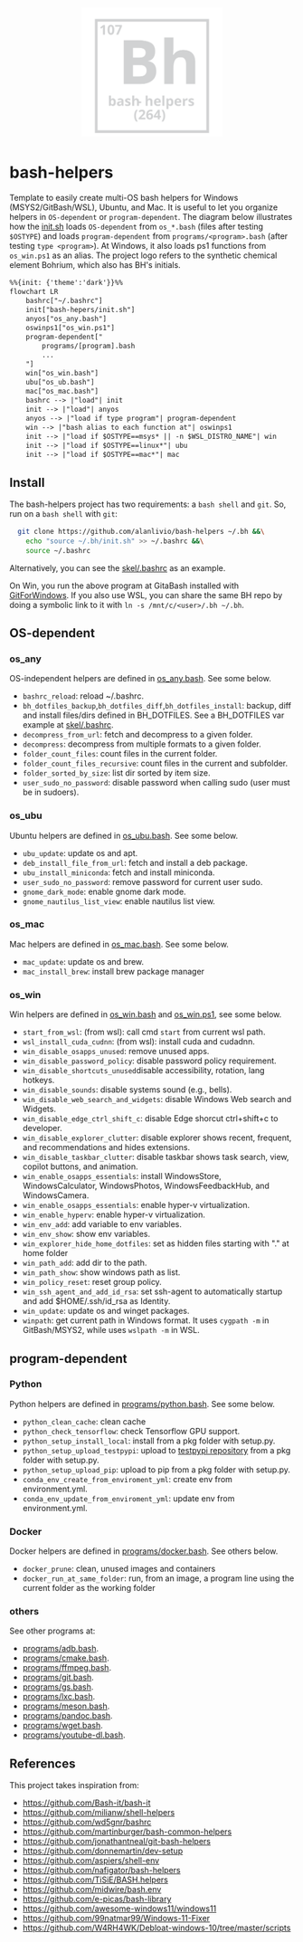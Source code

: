 <h1 align="center"><img src="logo.svg" width="250" onerror='this.style.display="none"'/></h1>

# bash-helpers

Template to easily create multi-OS bash helpers for Windows (MSYS2/GitBash/WSL), Ubuntu, and Mac. It is useful to let you organize helpers in `OS-dependent` or `program-dependent`. The diagram below illustrates how the [init.sh](init.sh) loads `OS-dependent` from `os_*.bash` (files after testing `$OSTYPE`) and loads `program-dependent` from `programs/<program>.bash` (after testing `type <program>`). At Windows, it also loads ps1 functions from `os_win.ps1` as an alias.
The project logo refers to the synthetic chemical element Bohrium, which also has BH's initials.

```mermaid
%%{init: {'theme':'dark'}}%%
flowchart LR
    bashrc["~/.bashrc"]
    init["bash-hepers/init.sh"]
    anyos["os_any.bash"]
    oswinps1["os_win.ps1"]
    program-dependent["
        programs/[program].bash
        ...
    "]
    win["os_win.bash"]
    ubu["os_ub.bash"]
    mac["os_mac.bash"]
    bashrc --> |"load"| init
    init --> |"load"| anyos
    anyos --> |"load if type program"| program-dependent
    win --> |"bash alias to each function at"| oswinps1
    init --> |"load if $OSTYPE==msys* || -n $WSL_DISTRO_NAME"| win
    init --> |"load if $OSTYPE==linux*"| ubu
    init --> |"load if $OSTYPE==mac*"| mac
```

## Install

The bash-helpers project has two requirements: a `bash shell` and `git`. So, run on a `bash shell` with `git`:

```bash
  git clone https://github.com/alanlivio/bash-helpers ~/.bh &&\
    echo "source ~/.bh/init.sh" >> ~/.bashrc &&\
    source ~/.bashrc
```

Alternatively, you can see the [skel/.bashrc](skel/.bashrc) as an example.

On Win, you run the above program at GitaBash installed with [GitForWindows](https://gitforwindows.org). If you also use WSL, you can share the same BH repo by doing a symbolic link to it with `ln -s /mnt/c/<user>/.bh ~/.bh`.

## OS-dependent

### os_any

OS-independent helpers are defined in [os_any.bash](os_any.bash). See some below.

* `bashrc_reload`: reload ~/.bashrc.
* `bh_dotfiles_backup`,`bh_dotfiles_diff`,`bh_dotfiles_install`: backup, diff and install files/dirs defined in BH_DOTFILES. See a BH_DOTFILES var example at [skel/.bashrc](skel/.bashrc).
* `decompress_from_url`: fetch and decompress to a given folder.
* `decompress`: decompress from multiple formats to a given folder.
* `folder_count_files`: count files in the current folder.
* `folder_count_files_recursive`: count files in the current and subfolder.
* `folder_sorted_by_size`: list dir sorted by item size.
* `user_sudo_no_password`: disable password when calling sudo (user must be in sudoers).

### os_ubu

Ubuntu helpers are defined in [os_ubu.bash](os_ubu.bash). See some below.

* `ubu_update`: update os and apt.
* `deb_install_file_from_url`: fetch and install a deb package.
* `ubu_install_miniconda`: fetch and install miniconda.
* `user_sudo_no_password`: remove password for current user sudo.
* `gnome_dark_mode`: enable gnome dark mode.
* `gnome_nautilus_list_view`: enable nautilus list view.

### os_mac

Mac helpers are defined in [os_mac.bash](os_mac.bash). See some below.

* `mac_update`: update os and brew.
* `mac_install_brew`: install brew package manager

### os_win

Win helpers are defined in [os_win.bash](os_win.bash) and [os_win.ps1](os_win.ps1), see some below.

* `start_from_wsl`: (from wsl): call cmd `start` from current wsl path.
* `wsl_install_cuda_cudnn`: (from wsl): install cuda and cudadnn.
* `win_disable_osapps_unused`: remove unused apps.
* `win_disable_password_policy`: disable password policy requirement.
* `win_disable_shortcuts_unused`disable accessibility, rotation, lang hotkeys.
* `win_disable_sounds`: disable systems sound (e.g., bells).
* `win_disable_web_search_and_widgets`: disable Windows Web search and Widgets.
* `win_disable_edge_ctrl_shift_c`: disable Edge shorcut ctrl+shift+c to developer.
* `win_disable_explorer_clutter`: disable explorer shows recent, frequent, and recommendations and hides extensions.
* `win_disable_taskbar_clutter`: disable taskbar shows task search, view, copilot buttons, and animation.
* `win_enable_osapps_essentials`: install WindowsStore, WindowsCalculator, WindowsPhotos, WindowsFeedbackHub, and WindowsCamera.
* `win_enable_osapps_essentials`: enable hyper-v virtualization.
* `win_enable_hyperv`: enable hyper-v virtualization.
* `win_env_add`: add variable to env variables.
* `win_env_show`: show env variables.
* `win_explorer_hide_home_dotfiles`: set as hidden files starting with "." at home folder
* `win_path_add`: add dir to the path.
* `win_path_show`: show windows path as list.
* `win_policy_reset`: reset group policy.
* `win_ssh_agent_and_add_id_rsa`: set ssh-agent to automatically startup and add $HOME/.ssh/id_rsa as Identity.
* `win_update`: update os and winget packages.
* `winpath`: get current path in Windows format. It uses `cygpath -m` in GitBash/MSYS2, while uses `wslpath -m` in WSL.

## program-dependent

### Python

Python helpers are defined in [programs/python.bash](programs/python.bash). See some below.

* `python_clean_cache`: clean cache
* `python_check_tensorflow`: check Tensorflow GPU support.
* `python_setup_install_local`: install from a pkg folder with setup.py.
* `python_setup_upload_testpypi`: upload to [testpypi repository](https://test.pypi.org/) from a pkg folder with setup.py.
* `python_setup_upload_pip`: upload to pip from a pkg folder with setup.py.
* `conda_env_create_from_enviroment_yml`: create env from environment.yml.
* `conda_env_update_from_enviroment_yml`: update env from environment.yml.

### Docker

Docker helpers are defined in [programs/docker.bash](programs/docker.bash). See others below.

* `docker_prune`: clean, unused images and containers
* `docker_run_at_same_folder`: run, from an image, a program line using the current folder as the working folder

### others

See other programs at:

* [programs/adb.bash](programs/adb.bash).
* [programs/cmake.bash](programs/cmake.bash).
* [programs/ffmpeg.bash](programs/ffmpeg.bash).
* [programs/git.bash](programs/git.bash).
* [programs/gs.bash](programs/gs.bash).
* [programs/lxc.bash](programs/lxc.bash).
* [programs/meson.bash](programs/meson.bash).
* [programs/pandoc.bash](programs/pandoc.bash).
* [programs/wget.bash](programs/wget.bash).
* [programs/youtube-dl.bash](programs/youtube-dl.bash).

## References

This project takes inspiration from:

* <https://github.com/Bash-it/bash-it>
* <https://github.com/milianw/shell-helpers>
* <https://github.com/wd5gnr/bashrc>
* <https://github.com/martinburger/bash-common-helpers>
* <https://github.com/jonathantneal/git-bash-helpers>
* <https://github.com/donnemartin/dev-setup>
* <https://github.com/aspiers/shell-env>
* <https://github.com/nafigator/bash-helpers>
* <https://github.com/TiSiE/BASH.helpers>
* <https://github.com/midwire/bash.env>
* <https://github.com/e-picas/bash-library>
* <https://github.com/awesome-windows11/windows11>
* <https://github.com/99natmar99/Windows-11-Fixer>
* <https://github.com/W4RH4WK/Debloat-windows-10/tree/master/scripts>

